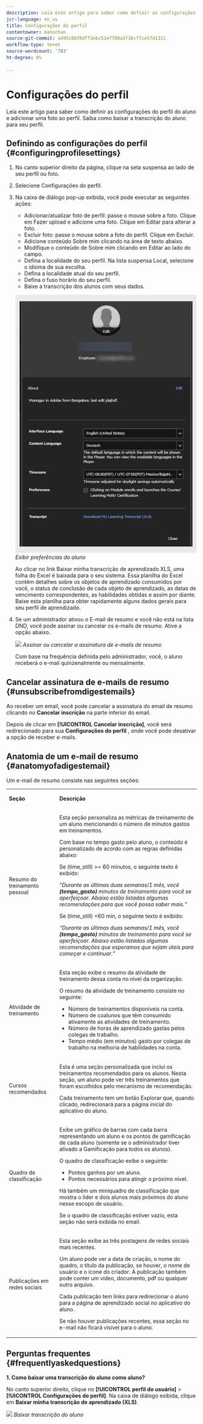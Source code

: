 ```yaml
---
description: Leia este artigo para saber como definir as configurações do perfil do aluno e adicionar uma foto ao perfil. Saiba como baixar a transcrição do aluno para seu perfil.
jcr-language: en_us
title: Configurações do perfil
contentowner: manochan
source-git-commit: a495c86f8dff3ebc51e7700a3f3bcf7ce57d1311
workflow-type: tm+mt
source-wordcount: '783'
ht-degree: 0%

---
```




# Configurações do perfil

Leia este artigo para saber como definir as configurações do perfil do aluno e adicionar uma foto ao perfil. Saiba como baixar a transcrição do aluno para seu perfil.

## Definindo as configurações do perfil {#configuringprofilesettings}

1. No canto superior direito da página, clique na seta suspensa ao lado de seu perfil ou foto.
1. Selecione Configurações do perfil.
1. Na caixa de diálogo pop-up exibida, você pode executar as seguintes ações:

   * Adicionar/atualizar foto de perfil: passe o mouse sobre a foto. Clique em Fazer upload e adicione uma foto. Clique em Editar para alterar a foto.
   * Excluir foto: passe o mouse sobre a foto do perfil. Clique em Excluir.
   * Adicione conteúdo Sobre mim clicando na área de texto abaixo.
   * Modifique o conteúdo de Sobre mim clicando em Editar ao lado do campo.
   * Defina a localidade do seu perfil. Na lista suspensa Local, selecione o idioma de sua escolha.
   * Defina a localidade atual do seu perfil.
   * Defina o fuso horário do seu perfil.
   * Baixe a transcrição dos alunos com seus dados.

   ![](assets/learner-preferences.png)
   *Exibir preferências do aluno*

   Ao clicar no link Baixar minha transcrição de aprendizado XLS, uma folha do Excel é baixada para o seu sistema. Essa planilha do Excel contém detalhes sobre os objetos de aprendizado consumidos por você, o status de conclusão de cada objeto de aprendizado, as datas de vencimento correspondentes, as habilidades obtidas e assim por diante. Baixe esta planilha para obter rapidamente alguns dados gerais para seu perfil de aprendizado.

1. Se um administrador ativou o E-mail de resumo e você não está na lista DND, você pode assinar ou cancelar os e-mails de resumo. Ative a opção abaixo.

   ![](assets/digest-email-option-learner.png)
   *Assinar ou cancelar a assinatura de e-mails de resumo*

   Com base na frequência definida pelo administrador, você, o aluno receberá o e-mail quinzenalmente ou mensalmente.

## Cancelar assinatura de e-mails de resumo {#unsubscribefromdigestemails}

Ao receber um email, você pode cancelar a assinatura do email de resumo clicando no **Cancelar inscrição** na parte inferior do email.

Depois de clicar em **[!UICONTROL Cancelar inscrição]**, você será redirecionado para sua **Configurações do perfil** , onde você pode desativar a opção de receber e-mails.

## Anatomia de um e-mail de resumo {#anatomyofadigestemail}

Um e-mail de resumo consiste nas seguintes seções:

<table>
 <tbody>
  <tr>
   <td>
    <p><b>Seção</b></p></td>
   <td>
    <p><b>Descrição</b></p></td>
  </tr>
  <tr>
   <td>
    <p>Resumo do treinamento pessoal</p></td>
   <td>
    <p>Esta seção personaliza as métricas de treinamento de um aluno mencionando o número de minutos gastos em treinamentos.</p>
    <p>Com base no tempo gasto pelo aluno, o conteúdo é personalizado de acordo com as regras definidas abaixo:</p>
    <p>Se (time_still) &gt;= 60 minutos, o seguinte texto é exibido:</p>
    <p><i>“Durante as últimas duas semanas/1 mês, você <b>(tempo_gasto)</b> minutos de treinamento para você se aperfeiçoar. Abaixo estão listadas algumas recomendações para que você possa saber mais.” </i></p>
    <p> Se (time_still) &lt;60 min, o seguinte texto é exibido:</p>
    <p><i>“Durante as últimas duas semanas/1 mês, você <b>(tempo_gasto)</b> minutos de treinamento para você se aperfeiçoar. Abaixo estão listadas algumas recomendações que esperamos que sejam úteis para começar e continuar.”</i></p></td>
  </tr>
  <tr>
   <td>
    <p>Atividade de treinamento</p></td>
   <td>
    <p>Esta seção exibe o resumo da atividade de treinamento dessa conta no nível da organização.</p>
    <p>O resumo da atividade de treinamento consiste no seguinte: </p>
    <ul>
     <li>Número de treinamentos disponíveis na conta.</li>
     <li>Número de coalunos que têm consumido ativamente as atividades de treinamento.</li>
     <li>Número de horas de aprendizado gastas pelos colegas de trabalho.</li>
     <li>Tempo médio (em minutos) gasto por colegas de trabalho na melhoria de habilidades na conta.</li>
    </ul></td>
  </tr>
  <tr>
   <td>
    <p>Cursos recomendados</p></td>
   <td>
    <p>Esta é uma seção personalizada que inclui os treinamentos recomendados para os alunos. Nesta seção, um aluno pode ver três treinamentos que foram escolhidos pelo mecanismo de recomendação.</p>
    <p>Cada treinamento tem um botão Explorar que, quando clicado, redirecionará para a página inicial do aplicativo do aluno.  </p></td>
  </tr>
  <tr>
   <td>
    <p>Quadro de classificação</p></td>
   <td>
    <p>Exibe um gráfico de barras com cada barra representando um aluno e os pontos de gamificação de cada aluno (somente se o administrador tiver ativado a Gamificação para todos os alunos).</p>
    <p>O quadro de classificação exibe o seguinte:</p>
    <ul>
     <li>Pontos ganhos por um aluno.</li>
     <li>Pontos necessários para atingir o próximo nível.</li>
    </ul>
    <p>Há também um miniquadro de classificação que mostra o líder e dois alunos mais próximos do aluno nesse escopo de usuário.</p>
    <p>Se o quadro de classificação estiver vazio, esta seção não será exibida no email.</p></td>
  </tr>
  <tr>
   <td>
    <p><a>Publicações em redes sociais</a></p></td>
   <td>
    <p>Esta seção exibe as três postagens de redes sociais mais recentes.</p>
    <p>Um aluno pode ver a data de criação, o nome do quadro, o título da publicação, se houver, o nome de usuário e o ícone do criador. A publicação também pode conter um vídeo, documento, pdf ou qualquer outro arquivo.</p>
    <p>Cada publicação tem links para redirecionar o aluno para a página de aprendizado social no aplicativo do aluno.</p>
    <p>Se não houver publicações recentes, essa seção no e-mail não ficará visível para o aluno.</p></td>
  </tr>
 </tbody>
</table>

## Perguntas frequentes {#frequentlyaskedquestions}

**1. Como baixar uma transcrição do aluno como aluno?**

No canto superior direito, clique no **[!UICONTROL perfil do usuário]** > **[!UICONTROL Configurações do perfil]**. Na caixa de diálogo exibida, clique em **Baixar minha transcrição de aprendizado (XLS)**.

![](assets/dowload-lt.png)
*Baixar transcrição do aluno*
